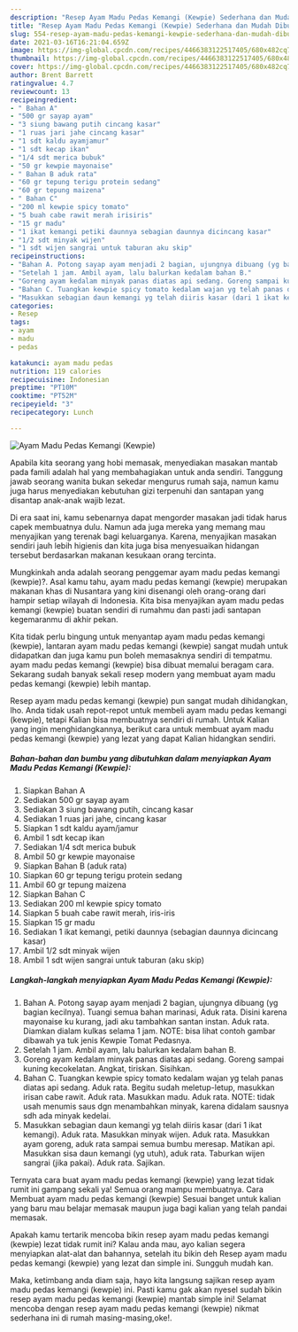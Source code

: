 ```yaml
---
description: "Resep Ayam Madu Pedas Kemangi (Kewpie) Sederhana dan Mudah Dibuat"
title: "Resep Ayam Madu Pedas Kemangi (Kewpie) Sederhana dan Mudah Dibuat"
slug: 554-resep-ayam-madu-pedas-kemangi-kewpie-sederhana-dan-mudah-dibuat
date: 2021-03-16T16:21:04.659Z
image: https://img-global.cpcdn.com/recipes/4466383122517405/680x482cq70/ayam-madu-pedas-kemangi-kewpie-foto-resep-utama.jpg
thumbnail: https://img-global.cpcdn.com/recipes/4466383122517405/680x482cq70/ayam-madu-pedas-kemangi-kewpie-foto-resep-utama.jpg
cover: https://img-global.cpcdn.com/recipes/4466383122517405/680x482cq70/ayam-madu-pedas-kemangi-kewpie-foto-resep-utama.jpg
author: Brent Barrett
ratingvalue: 4.7
reviewcount: 13
recipeingredient:
- " Bahan A"
- "500 gr sayap ayam"
- "3 siung bawang putih cincang kasar"
- "1 ruas jari jahe cincang kasar"
- "1 sdt kaldu ayamjamur"
- "1 sdt kecap ikan"
- "1/4 sdt merica bubuk"
- "50 gr kewpie mayonaise"
- " Bahan B aduk rata"
- "60 gr tepung terigu protein sedang"
- "60 gr tepung maizena"
- " Bahan C"
- "200 ml kewpie spicy tomato"
- "5 buah cabe rawit merah irisiris"
- "15 gr madu"
- "1 ikat kemangi petiki daunnya sebagian daunnya dicincang kasar"
- "1/2 sdt minyak wijen"
- "1 sdt wijen sangrai untuk taburan aku skip"
recipeinstructions:
- "Bahan A. Potong sayap ayam menjadi 2 bagian, ujungnya dibuang (yg bagian kecilnya). Tuangi semua bahan marinasi, Aduk rata. Disini karena mayonaise ku kurang, jadi aku tambahkan santan instan. Aduk rata. Diamkan dialam kulkas selama 1 jam. NOTE: bisa lihat contoh gambar dibawah ya tuk jenis Kewpie Tomat Pedasnya."
- "Setelah 1 jam. Ambil ayam, lalu balurkan kedalam bahan B."
- "Goreng ayam kedalam minyak panas diatas api sedang. Goreng sampai kuning kecokelatan. Angkat, tiriskan. Sisihkan."
- "Bahan C. Tuangkan kewpie spicy tomato kedalam wajan yg telah panas diatas api sedang. Aduk rata. Begitu sudah meletup-letup, masukkan irisan cabe rawit. Aduk rata. Masukkan madu. Aduk rata. NOTE: tidak usah menumis saus dgn menambahkan minyak, karena didalam sausnya sdh ada minyak kedelai."
- "Masukkan sebagian daun kemangi yg telah diiris kasar (dari 1 ikat kemangi). Aduk rata. Masukkan minyak wijen. Aduk rata. Masukkan ayam goreng, aduk rata sampai semua bumbu meresap. Matikan api. Masukkan sisa daun kemangi (yg utuh), aduk rata. Taburkan wijen sangrai (jika pakai). Aduk rata. Sajikan."
categories:
- Resep
tags:
- ayam
- madu
- pedas

katakunci: ayam madu pedas 
nutrition: 119 calories
recipecuisine: Indonesian
preptime: "PT10M"
cooktime: "PT52M"
recipeyield: "3"
recipecategory: Lunch

---
```



![Ayam Madu Pedas Kemangi (Kewpie)](https://img-global.cpcdn.com/recipes/4466383122517405/680x482cq70/ayam-madu-pedas-kemangi-kewpie-foto-resep-utama.jpg)

Apabila kita seorang yang hobi memasak, menyediakan masakan mantab pada famili adalah hal yang membahagiakan untuk anda sendiri. Tanggung jawab seorang  wanita bukan sekedar mengurus rumah saja, namun kamu juga harus menyediakan kebutuhan gizi terpenuhi dan santapan yang disantap anak-anak wajib lezat.

Di era  saat ini, kamu sebenarnya dapat mengorder masakan jadi tidak harus capek membuatnya dulu. Namun ada juga mereka yang memang mau menyajikan yang terenak bagi keluarganya. Karena, menyajikan masakan sendiri jauh lebih higienis dan kita juga bisa menyesuaikan hidangan tersebut berdasarkan makanan kesukaan orang tercinta. 



Mungkinkah anda adalah seorang penggemar ayam madu pedas kemangi (kewpie)?. Asal kamu tahu, ayam madu pedas kemangi (kewpie) merupakan makanan khas di Nusantara yang kini disenangi oleh orang-orang dari hampir setiap wilayah di Indonesia. Kita bisa menyajikan ayam madu pedas kemangi (kewpie) buatan sendiri di rumahmu dan pasti jadi santapan kegemaranmu di akhir pekan.

Kita tidak perlu bingung untuk menyantap ayam madu pedas kemangi (kewpie), lantaran ayam madu pedas kemangi (kewpie) sangat mudah untuk didapatkan dan juga kamu pun boleh memasaknya sendiri di tempatmu. ayam madu pedas kemangi (kewpie) bisa dibuat memalui beragam cara. Sekarang sudah banyak sekali resep modern yang membuat ayam madu pedas kemangi (kewpie) lebih mantap.

Resep ayam madu pedas kemangi (kewpie) pun sangat mudah dihidangkan, lho. Anda tidak usah repot-repot untuk membeli ayam madu pedas kemangi (kewpie), tetapi Kalian bisa membuatnya sendiri di rumah. Untuk Kalian yang ingin menghidangkannya, berikut cara untuk membuat ayam madu pedas kemangi (kewpie) yang lezat yang dapat Kalian hidangkan sendiri.

<!--inarticleads1-->

##### Bahan-bahan dan bumbu yang dibutuhkan dalam menyiapkan Ayam Madu Pedas Kemangi (Kewpie):

1. Siapkan  Bahan A
1. Sediakan 500 gr sayap ayam
1. Sediakan 3 siung bawang putih, cincang kasar
1. Sediakan 1 ruas jari jahe, cincang kasar
1. Siapkan 1 sdt kaldu ayam/jamur
1. Ambil 1 sdt kecap ikan
1. Sediakan 1/4 sdt merica bubuk
1. Ambil 50 gr kewpie mayonaise
1. Siapkan  Bahan B (aduk rata)
1. Siapkan 60 gr tepung terigu protein sedang
1. Ambil 60 gr tepung maizena
1. Siapkan  Bahan C
1. Sediakan 200 ml kewpie spicy tomato
1. Siapkan 5 buah cabe rawit merah, iris-iris
1. Siapkan 15 gr madu
1. Sediakan 1 ikat kemangi, petiki daunnya (sebagian daunnya dicincang kasar)
1. Ambil 1/2 sdt minyak wijen
1. Ambil 1 sdt wijen sangrai untuk taburan (aku skip)




<!--inarticleads2-->

##### Langkah-langkah menyiapkan Ayam Madu Pedas Kemangi (Kewpie):

1. Bahan A. Potong sayap ayam menjadi 2 bagian, ujungnya dibuang (yg bagian kecilnya). Tuangi semua bahan marinasi, Aduk rata. Disini karena mayonaise ku kurang, jadi aku tambahkan santan instan. Aduk rata. Diamkan dialam kulkas selama 1 jam. NOTE: bisa lihat contoh gambar dibawah ya tuk jenis Kewpie Tomat Pedasnya.
1. Setelah 1 jam. Ambil ayam, lalu balurkan kedalam bahan B.
1. Goreng ayam kedalam minyak panas diatas api sedang. Goreng sampai kuning kecokelatan. Angkat, tiriskan. Sisihkan.
1. Bahan C. Tuangkan kewpie spicy tomato kedalam wajan yg telah panas diatas api sedang. Aduk rata. Begitu sudah meletup-letup, masukkan irisan cabe rawit. Aduk rata. Masukkan madu. Aduk rata. NOTE: tidak usah menumis saus dgn menambahkan minyak, karena didalam sausnya sdh ada minyak kedelai.
1. Masukkan sebagian daun kemangi yg telah diiris kasar (dari 1 ikat kemangi). Aduk rata. Masukkan minyak wijen. Aduk rata. Masukkan ayam goreng, aduk rata sampai semua bumbu meresap. Matikan api. Masukkan sisa daun kemangi (yg utuh), aduk rata. Taburkan wijen sangrai (jika pakai). Aduk rata. Sajikan.




Ternyata cara buat ayam madu pedas kemangi (kewpie) yang lezat tidak rumit ini gampang sekali ya! Semua orang mampu membuatnya. Cara Membuat ayam madu pedas kemangi (kewpie) Sesuai banget untuk kalian yang baru mau belajar memasak maupun juga bagi kalian yang telah pandai memasak.

Apakah kamu tertarik mencoba bikin resep ayam madu pedas kemangi (kewpie) lezat tidak rumit ini? Kalau anda mau, ayo kalian segera menyiapkan alat-alat dan bahannya, setelah itu bikin deh Resep ayam madu pedas kemangi (kewpie) yang lezat dan simple ini. Sungguh mudah kan. 

Maka, ketimbang anda diam saja, hayo kita langsung sajikan resep ayam madu pedas kemangi (kewpie) ini. Pasti kamu gak akan nyesel sudah bikin resep ayam madu pedas kemangi (kewpie) mantab simple ini! Selamat mencoba dengan resep ayam madu pedas kemangi (kewpie) nikmat sederhana ini di rumah masing-masing,oke!.

